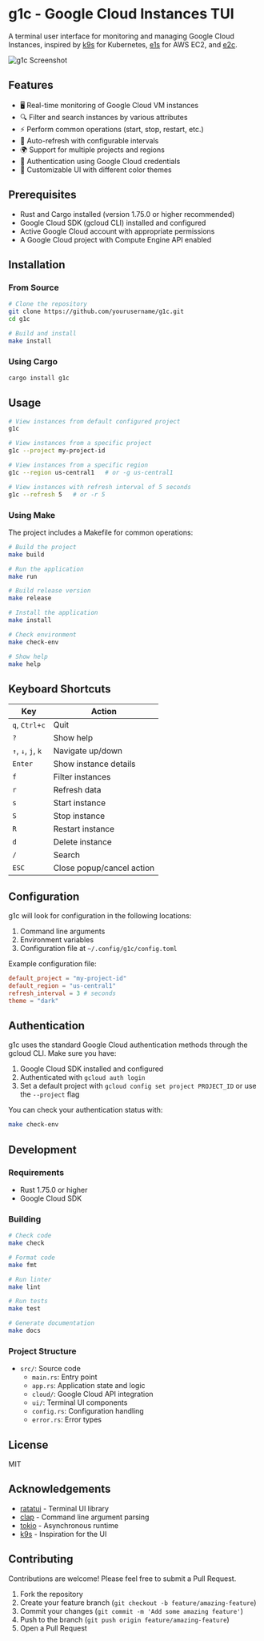 # g1c - Google Cloud Instances TUI

A terminal user interface for monitoring and managing Google Cloud Instances, inspired by [k9s](https://github.com/derailed/k9s) for Kubernetes, [e1s](https://github.com/keidarcy/e1s) for AWS EC2, and [e2c](https://github.com/nlamirault/e2c).

![g1c Screenshot](docs/screenshots/g1c-screenshot.png)

## Features

- 🖥️ Real-time monitoring of Google Cloud VM instances
- 🔍 Filter and search instances by various attributes
- ⚡ Perform common operations (start, stop, restart, etc.)
- 🔄 Auto-refresh with configurable intervals
- 🌍 Support for multiple projects and regions
- 🔐 Authentication using Google Cloud credentials
- 🎨 Customizable UI with different color themes

## Prerequisites

- Rust and Cargo installed (version 1.75.0 or higher recommended)
- Google Cloud SDK (gcloud CLI) installed and configured
- Active Google Cloud account with appropriate permissions
- A Google Cloud project with Compute Engine API enabled

## Installation

### From Source

```bash
# Clone the repository
git clone https://github.com/yourusername/g1c.git
cd g1c

# Build and install
make install
```

### Using Cargo

```bash
cargo install g1c
```

## Usage

```bash
# View instances from default configured project
g1c

# View instances from a specific project
g1c --project my-project-id

# View instances from a specific region
g1c --region us-central1   # or -g us-central1

# View instances with refresh interval of 5 seconds
g1c --refresh 5   # or -r 5
```

### Using Make

The project includes a Makefile for common operations:

```bash
# Build the project
make build

# Run the application
make run

# Build release version
make release

# Install the application
make install

# Check environment
make check-env

# Show help
make help
```

## Keyboard Shortcuts

| Key                | Action                    |
| ------------------ | ------------------------- |
| `q`, `Ctrl+c`      | Quit                      |
| `?`                | Show help                 |
| `↑`, `↓`, `j`, `k` | Navigate up/down          |
| `Enter`            | Show instance details     |
| `f`                | Filter instances          |
| `r`                | Refresh data              |
| `s`                | Start instance            |
| `S`                | Stop instance             |
| `R`                | Restart instance          |
| `d`                | Delete instance           |
| `/`                | Search                    |
| `ESC`              | Close popup/cancel action |

## Configuration

g1c will look for configuration in the following locations:

1. Command line arguments
2. Environment variables
3. Configuration file at `~/.config/g1c/config.toml`

Example configuration file:

```toml
default_project = "my-project-id"
default_region = "us-central1"
refresh_interval = 3 # seconds
theme = "dark"
```

## Authentication

g1c uses the standard Google Cloud authentication methods through the gcloud CLI. Make sure you have:

1. Google Cloud SDK installed and configured
2. Authenticated with `gcloud auth login`
3. Set a default project with `gcloud config set project PROJECT_ID` or use the `--project` flag

You can check your authentication status with:

```bash
make check-env
```

## Development

### Requirements

- Rust 1.75.0 or higher
- Google Cloud SDK

### Building

```bash
# Check code
make check

# Format code
make fmt

# Run linter
make lint

# Run tests
make test

# Generate documentation
make docs
```

### Project Structure

- `src/`: Source code
  - `main.rs`: Entry point
  - `app.rs`: Application state and logic
  - `cloud/`: Google Cloud API integration
  - `ui/`: Terminal UI components
  - `config.rs`: Configuration handling
  - `error.rs`: Error types

## License

MIT

## Acknowledgements

- [ratatui](https://github.com/ratatui-org/ratatui) - Terminal UI library
- [clap](https://github.com/clap-rs/clap) - Command line argument parsing
- [tokio](https://github.com/tokio-rs/tokio) - Asynchronous runtime
- [k9s](https://github.com/derailed/k9s) - Inspiration for the UI

## Contributing

Contributions are welcome! Please feel free to submit a Pull Request.

1. Fork the repository
2. Create your feature branch (`git checkout -b feature/amazing-feature`)
3. Commit your changes (`git commit -m 'Add some amazing feature'`)
4. Push to the branch (`git push origin feature/amazing-feature`)
5. Open a Pull Request
